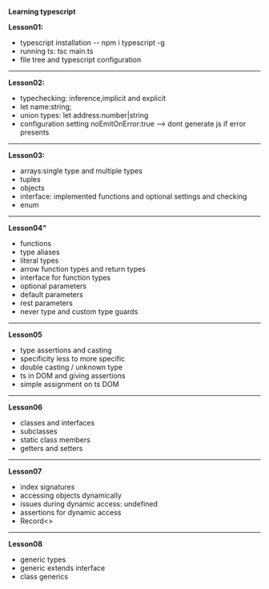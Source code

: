 **Learning typescript**

**Lesson01:**

-   typescript installation -- npm i typescript -g
-   running ts: tsc main.ts <destination filename>
-   file tree and typescript configuration

---

**Lesson02:**

-   typechecking: inference,implicit and explicit
-   let name:string;
-   union types: let address:number|string
-   configuration setting noEmitOnError:true --> dont generate js if error presents

---

**Lesson03:**

-   arrays:single type and multiple types
-   tuples
-   objects
-   interface: implemented functions and optional settings and checking
-   enum

---

**Lesson04"**

-   functions
-   type aliases
-   literal types
-   arrow function types and return types
-   interface for function types
-   optional parameters
-   default parameters
-   rest parameters
-   never type and custom type guards

---

**Lesson05**

-   type assertions and casting
-   specificity less to more specific
-   double casting / unknown type
-   ts in DOM and giving assertions
-   simple assignment on ts DOM

---

**Lesson06**

-   classes and interfaces
-   subclasses
-   static class members
-   getters and setters

---

**Lesson07**

-   index signatures
-   accessing objects dynamically
-   issues during dynamic access: undefined
-   assertions for dynamic access
-   Record<>

---

**Lesson08**

-   generic types
-   generic extends interface
-   class generics
